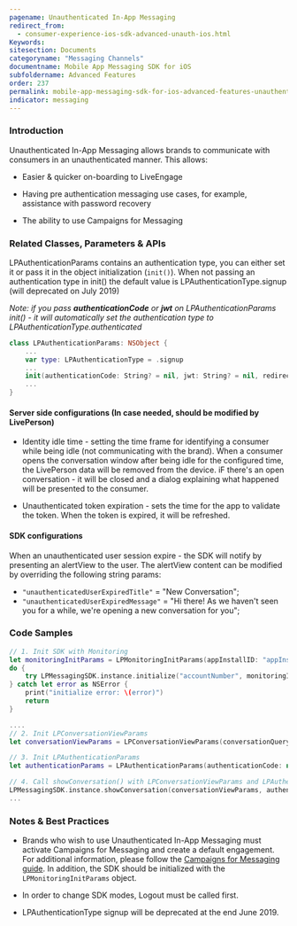 ```yaml
---
pagename: Unauthenticated In-App Messaging
redirect_from:
  - consumer-experience-ios-sdk-advanced-unauth-ios.html
Keywords:
sitesection: Documents
categoryname: "Messaging Channels"
documentname: Mobile App Messaging SDK for iOS
subfoldername: Advanced Features
order: 237
permalink: mobile-app-messaging-sdk-for-ios-advanced-features-unauthenticated-in-app-messaging.html
indicator: messaging
---
```




### Introduction

Unauthenticated In-App Messaging allows brands to communicate with consumers in an unauthenticated manner. This allows:

* Easier & quicker on-boarding to LiveEngage

* Having pre authentication messaging use cases, for example, assistance with password recovery

* The ability to use Campaigns for Messaging    

### Related Classes, Parameters & APIs

LPAuthenticationParams contains an authentication type, you can either set it or pass it in the object initialization (```init()```). When not passing an authentication type in init() the default value is LPAuthenticationType.signup (will deprecated on July 2019)

_Note: if you pass **authenticationCode** or **jwt** on LPAuthenticationParams init() - it will automatically set the authentication type to LPAuthenticationType.authenticated_

```swift
class LPAuthenticationParams: NSObject {
    ...
    var type: LPAuthenticationType = .signup
    ...
    init(authenticationCode: String? = nil, jwt: String? = nil, redirectURI: String? = nil, certPinningPublicKeys: [String]? = nil, authenticationType: LPAuthenticationType = .signup)
    ...
}
```

#### Server side configurations (In case needed, should be modified by LivePerson)

* Identity idle time - setting the time frame for identifying a consumer while being idle (not communicating with the brand). When a consumer opens the conversation window after being idle for the configured time, the LivePerson data will be removed from the device. iF there's an open conversation - it will be closed and a dialog explaining what happened will be presented to the consumer.

* Unauthenticated token expiration - sets the time for the app to validate the token. When the token is expired, it will be refreshed.

#### SDK configurations

When an unauthenticated user session expire - the SDK will notify by presenting an alertView to the user. The alertView content can be modified by overriding the following string params:

* ```"unauthenticatedUserExpiredTitle"``` = "New Conversation";
* ```"unauthenticatedUserExpiredMessage"``` = "Hi there! As we haven't seen you for a while, we're opening a new conversation for you";

### Code Samples
```swift
// 1. Init SDK with Monitoring
let monitoringInitParams = LPMonitoringInitParams(appInstallID: "appInstallID")
do {
    try LPMessagingSDK.instance.initialize("accountNumber", monitoringInitParams: monitoringInitParams)
} catch let error as NSError {
    print("initialize error: \(error)")
    return
}

....
// 2. Init LPConversationViewParams
let conversationViewParams = LPConversationViewParams(conversationQuery: self.conversationQuery!, containerViewController: nil, isViewOnly: false)

// 3. Init LPAuthenticationParams
let authenticationParams = LPAuthenticationParams(authenticationCode: nil, jwt: nil, redirectURI: nil, authenticationType: .unauthenticated)

// 4. Call showConversation() with LPConversationViewParams and LPAuthenticationParams
LPMessagingSDK.instance.showConversation(conversationViewParams, authenticationParams: authenticationParams)
...

```

### Notes & Best Practices

* Brands who wish to use Unauthenticated In-App Messaging must activate Campaigns for Messaging and create a default engagement. For additional information, please follow the [Campaigns for Messaging guide](https://s3-eu-west-1.amazonaws.com/ce-sr/CA/Campaigns/Mobile+App+Engagement+Configuration+Guide.pdf). In addition, the SDK should be initialized with the ```LPMonitoringInitParams``` object.

* In order to change SDK modes, Logout must be called first.

* LPAuthenticationType signup will be deprecated at the end June 2019.
